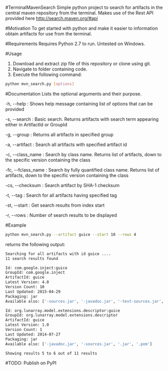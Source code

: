 #TerminalMavenSearch
Simple python project to search for artifacts in the 
central maven repository from the terminal. Makes use
of the Rest API provided here http://search.maven.org/#api

#Motivation
To get started with python and make it easier
to information obtain artifacts for use from the terminal.

#Requirements
Requires Python 2.7 to run. Untested on Windows.

#Usage
1. Download and extract zip file of this repository or clone using git.
2. Navigate to folder containing code.
3. Execute the following command:
```bash
python mvn_search.py [options]
```

#Documentation
Lists the optional arguments and their purpose.

-h, --help : Shows help message containing list of options that can
be provided

-s, --search : Basic search. Returns artifacts with search term 
appearing either in ArtifactId or GroupId

-g, --group : Returns all artifacts in specified group

-a, --artifact : Search all artifacts with specified artifact id

-c, --class_name : Search by class name. Returns list of artifacts, down
to the specific version containing the class

-fc, --fclass_name : Search by fully quantified class name.
Returns list of artifacts, down to the specific version containing the class

-cs, --checksum : Search artifact by SHA-1 checksum

-t, --tag : Search for all artifacts having specified tag

-st, --start : Get search results from index start
  
-r, --rows : Number of search results to be displayed

#Example
```bash
python mvn_search.py --artifact guice --start 10 --rows 4
```
returns the following output:
```bash
Searching for all artifacts with id guice ....
11 search results found

Id: com.google.inject:guice
GroupId: com.google.inject
ArtifactId: guice
Latest Version: 4.0
Version Count: 10
Last Updated: 2015-04-29
Packaging: jar
Available also: ['-sources.jar', '-javadoc.jar', '-test-sources.jar', '-tests.jar', '.jar', '-site.jar', '-no_aop.jar', '-classes.jar', '.pom']

Id: org.lunarray.model.extensions.descriptor:guice
GroupId: org.lunarray.model.extensions.descriptor
ArtifactId: guice
Latest Version: 1.0
Version Count: 1
Last Updated: 2014-07-27
Packaging: jar
Available also: ['-javadoc.jar', '-sources.jar', '.jar', '.pom']

Showing results 5 to 6 out of 11 results
```

#TODO:
Publish on PyPI
